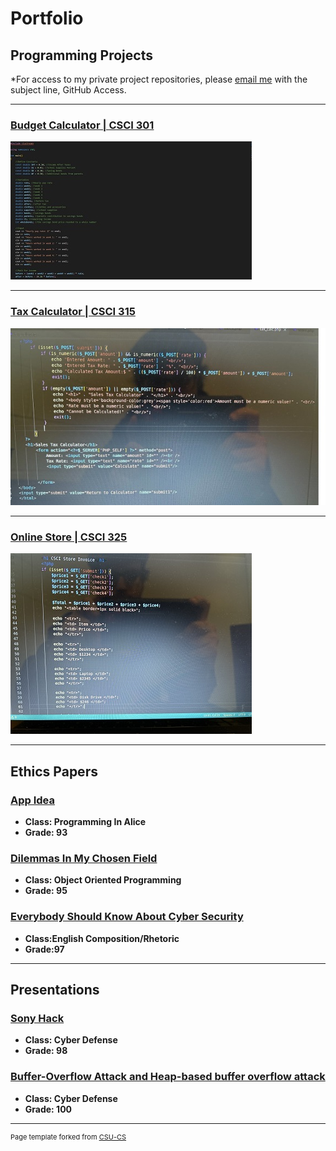 Portfolio
=========

Programming Projects
--------------------

*For access to my private project repositories, please [email me](mailto:Echack@csustudent.net?subject=GitHub%20Access) with the subject line, GitHub Access.

---
### [Budget Calculator | CSCI 301](project1)

![Project 1 Thumbnail Name](images/p1.jpg)

---
### [Tax Calculator | CSCI 315](project2)

![Project 2 Thumbnail Name](images/p2.JPG)

---
### [Online Store | CSCI 325](project3)

![Project 3 Thumbnail Name](images/p3.JPG)

---

Ethics Papers
-------------

### [App Idea](pdf/Ethics_Paper_1.pdf)

-   **Class: Programming In Alice**  
-   **Grade: 93**

### [Dilemmas In My Chosen Field](pdf/Object_Oriented_Ethics_Paper_2.pdf)

-   **Class: Object Oriented Programming** 
-   **Grade: 95**

### [Everybody Should Know About Cyber Security](pdf/Paper_2.pdf)

-   **Class:English Composition/Rhetoric** 
-   **Grade:97**

---

Presentations
-------------

### [Sony Hack](pdf/Sony_hack.pdf)

- **Class: Cyber Defense** 
- **Grade: 98**


### [Buffer-Overflow Attack and Heap-based buffer overflow attack](pdf/Buffer-Overflow_Attack_and_Heap-based_buffer_overflow_attack.pdf)

- **Class: Cyber Defense** 
- **Grade: 100**

---

<p style="font-size:11px">Page template forked from <a href="https://github.com/csu-cs/csci-portfolio">CSU-CS</a></p>
<!-- Remove above link if you don't want to attributive -->
